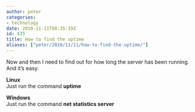 ```yaml
---
author: peter
categories:
- technology
date: 2010-11-11T08:35:19Z
id: 435
title: How to find the uptime
aliases: ["peter/2010/11/11/how-to-find-the-uptime/"]
---
```


Now and then I need to find out for how long the server has been running. And it’s easy.

**Linux**  
Just run the command **uptime**

**Windows**  
Just run the command **net statistics server**
